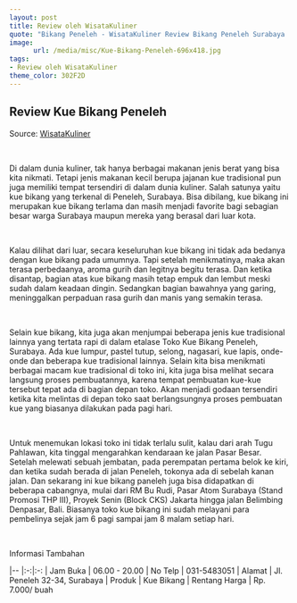 ```yaml
---
layout: post
title: Review oleh WisataKuliner
quote: "Bikang Peneleh - WisataKuliner Review Bikang Peneleh Surabaya ..."
image:
      url: /media/misc/Kue-Bikang-Peneleh-696x418.jpg
tags:
- Review oleh WisataKuliner
theme_color: 302F2D
---
```


## Review Kue Bikang Peneleh

Source: [WisataKuliner](https://www.wisatakuliner.com/kue-bikang-peneleh)

<br>

Di dalam dunia kuliner, tak hanya berbagai makanan jenis berat yang bisa kita nikmati. Tetapi jenis makanan kecil berupa jajanan kue tradisional pun juga memiliki tempat tersendiri di dalam dunia kuliner. Salah satunya yaitu kue bikang yang terkenal di Peneleh, Surabaya. Bisa dibilang, kue bikang ini merupakan kue bikang terlama dan masih menjadi favorite bagi sebagian besar warga Surabaya maupun mereka yang berasal dari luar kota.

<br>

Kalau dilihat dari luar, secara keseluruhan kue bikang ini tidak ada bedanya dengan kue bikang pada umumnya. Tapi setelah menikmatinya, maka akan terasa perbedaanya, aroma gurih dan legitnya begitu terasa. Dan ketika disantap, bagian atas kue bikang masih tetap empuk dan lembut meski sudah dalam keadaan dingin. Sedangkan bagian bawahnya yang garing, meninggalkan perpaduan rasa gurih dan manis yang semakin terasa.

<br>

Selain kue bikang, kita juga akan menjumpai beberapa jenis kue tradisional lainnya yang tertata rapi di dalam etalase Toko Kue Bikang Peneleh, Surabaya. Ada kue lumpur, pastel tutup, selong, nagasari, kue lapis, onde-onde dan beberapa kue tradisional lainnya. Selain kita bisa menikmati berbagai macam kue tradisional di toko ini, kita juga bisa melihat secara langsung proses pembuatannya, karena tempat pembuatan kue-kue tersebut tepat ada di bagian depan toko. Akan menjadi godaan tersendiri ketika kita melintas di depan toko saat berlangsungnya proses pembuatan kue yang biasanya dilakukan pada pagi hari.

<br>

Untuk menemukan lokasi toko ini tidak terlalu sulit, kalau dari arah Tugu Pahlawan, kita tinggal mengarahkan kendaraan ke jalan Pasar Besar. Setelah melewati sebuah jembatan, pada perempatan pertama belok ke kiri, dan ketika sudah berada di jalan Peneleh, tokonya ada di sebelah kanan jalan. Dan sekarang ini kue bikang paneleh juga bisa didapatkan di beberapa cabangnya, mulai dari RM Bu Rudi, Pasar Atom Surabaya (Stand Promosi THP III), Proyek Senin (Block CKS) Jakarta hingga jalan Belimbing Denpasar, Bali. Biasanya toko kue bikang ini sudah melayani para pembelinya sejak jam 6 pagi sampai jam 8 malam setiap hari.

<br>

Informasi Tambahan

|--
|:-:|:-:
| Jam Buka | 06.00 - 20.00
| No Telp | 031-5483051
| Alamat | Jl. Peneleh 32-34, Surabaya
| Produk | Kue Bikang
| Rentang Harga | Rp. 7.000/ buah